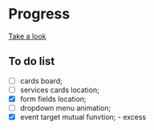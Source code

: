 # Progress

[Take a look](https://dariaazanovich.github.io/frontend-lab/workflow/landing-page/)

## To do list
- [ ] cards board;
- [ ] services cards location;
- [x] form fields location;
- [ ] dropdown menu animation;
- [x] event target mutual funvtion; - excess